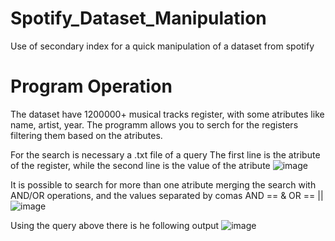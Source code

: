 # Spotify_Dataset_Manipulation
 Use of secondary index for a quick manipulation of a dataset from spotify

# Program Operation
 The dataset have 1200000+ musical tracks register, with some atributes like name, artist, year. The programm allows you to serch for the registers filtering them based on the atributes.

 For the search is necessary a .txt file of a query 
 The first line is the atribute of the register, while the second line is the value of the atribute
 ![image](https://github.com/MaBonfim/Spotify_Dataset_Manipulation/assets/126115600/059e8b32-9422-443f-8191-6d91110c9617)

 It is possible to search for more than one atribute merging the search with AND/OR operations, and the values separated by comas
 AND == &
 OR  == ||
 ![image](https://github.com/MaBonfim/Spotify_Dataset_Manipulation/assets/126115600/22239eff-a47b-461c-a157-343a9f2bc396)

 Using the query above there is he following output
 ![image](https://github.com/MaBonfim/Spotify_Dataset_Manipulation/assets/126115600/05902f24-f3ef-4daa-a92d-ac1d517a9560)

 
